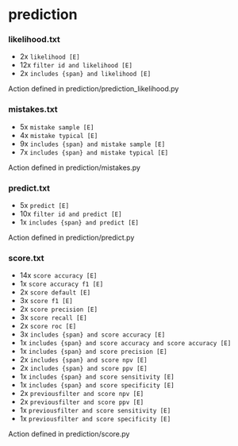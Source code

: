 # prediction

### likelihood.txt
* 2x `likelihood [E]`
* 12x `filter id and likelihood [E]`
* 2x `includes {span} and likelihood [E]`

Action defined in prediction/prediction_likelihood.py

### mistakes.txt
* 5x `mistake sample [E]`
* 4x `mistake typical [E]`
* 9x `includes {span} and mistake sample [E]`
* 7x `includes {span} and mistake typical [E]`

Action defined in prediction/mistakes.py

### predict.txt
* 5x `predict [E]`
* 10x `filter id and predict [E]`
* 1x `includes {span} and predict [E]` 

Action defined in prediction/predict.py

### score.txt
* 14x `score accuracy [E]`
* 1x `score accuracy f1 [E]`
* 2x `score default [E]`
* 3x `score f1 [E]`
* 2x `score precision [E]`
* 3x `score recall [E]`
* 2x `score roc [E]`
* 3x `includes {span} and score accuracy [E]`
* 1x `includes {span} and score accuracy and score accuracy [E]`
* 1x `includes {span} and score precision [E]`
* 2x `includes {span} and score npv [E]`
* 2x `includes {span} and score ppv [E]`
* 1x `includes {span} and score sensitivity [E]`
* 1x `includes {span} and score specificity [E]`
* 2x `previousfilter and score npv [E]`
* 2x `previousfilter and score ppv [E]`
* 1x `previousfilter and score sensitivity [E]`
* 1x `previousfilter and score specificity [E]`

Action defined in prediction/score.py

